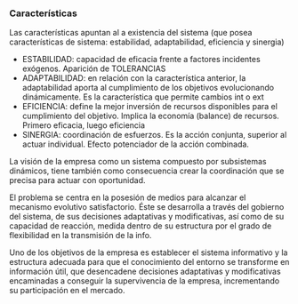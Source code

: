 ### Características

Las características apuntan al a existencia del sistema (que posea características de sistema: estabilidad, adaptabilidad, eficiencia y sinergia)

* ESTABILIDAD: capacidad de eficacia frente a factores incidentes exógenos. Aparición de TOLERANCIAS
* ADAPTABILIDAD: en relación con la característica anterior, la adaptabilidad aporta al cumplimiento de los objetivos evolucionando dinámicamente. Es la característica que permite cambios int o ext
* EFICIENCIA: define la mejor inversión de recursos disponibles para el cumplimiento del objetivo. Implica la economía (balance) de recursos. Primero eficacia, luego eficiencia
* SINERGIA: coordinación de esfuerzos. Es la acción conjunta, superior al actuar individual. Efecto potenciador de la acción combinada.
	
La visión de la empresa como un sistema compuesto por subsistemas dinámicos, tiene también como consecuencia crear la coordinación que se precisa para actuar con oportunidad.

El problema se centra en la posesión de medios para alcanzar el mecanismo evolutivo satisfactorio. Éste se desarrolla a través del gobierno del sistema, de sus decisiones adaptativas y modificativas, así como de su capacidad de reacción, medida dentro de su estructura por el grado de flexibilidad en la transmisión de la info.

Uno de los objetivos de la empresa es establecer el sistema informativo y la estructura adecuada para que el conocimiento del entorno se transforme en información útil, que desencadene decisiones adaptativas y modificativas encaminadas a conseguir la supervivencia de la empresa, incrementando su participación en el mercado.
